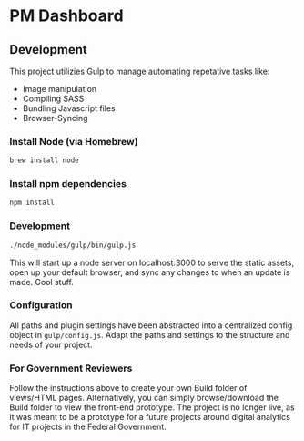 PM Dashboard
============

## Development
This project utilizies Gulp to manage automating repetative tasks like:
* Image manipulation
* Compiling SASS
* Bundling Javascript files
* Browser-Syncing

### Install Node (via Homebrew)
```bash
brew install node
```

### Install npm dependencies
```bash
npm install
```

### Development
```bash
./node_modules/gulp/bin/gulp.js
```
This will start up a node server on localhost:3000 to serve the static assets, open up your default browser, and sync any changes to when an update is made. Cool stuff.

### Configuration
All paths and plugin settings have been abstracted into a centralized config object in `gulp/config.js`. Adapt the paths and settings to the structure and needs of your project.

### For Government Reviewers
Follow the instructions above to create your own Build folder of views/HTML pages.  Alternatively, you can simply browse/download the Build folder to view the front-end prototype.  The project is no longer live, as it was meant to be a prototype for a future projects around digital analytics for IT projects in the Federal Government.
